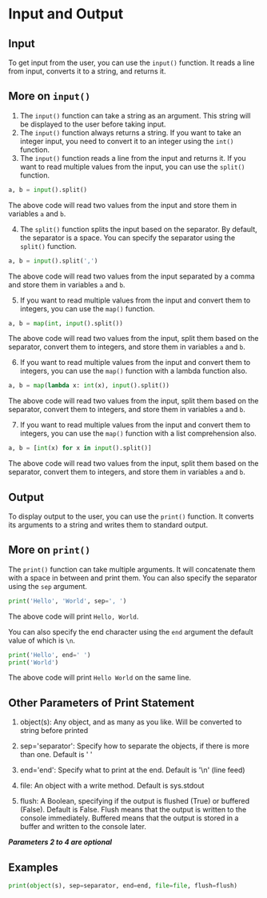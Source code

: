 # Input and Output

## Input

To get input from the user, you can use the `input()` function. It reads a line from input, converts it to a string, and returns it.

## More on `input()`

1. The `input()` function can take a string as an argument. This string will be displayed to the user before taking input.
2. The `input()` function always returns a string. If you want to take an integer input, you need to convert it to an integer using the `int()` function.
3. The `input()` function reads a line from the input and returns it. If you want to read multiple values from the input, you can use the `split()` function.

```python
a, b = input().split()
```

The above code will read two values from the input and store them in variables `a` and `b`.

4. The `split()` function splits the input based on the separator. By default, the separator is a space. You can specify the separator using the `split()` function.

```python
a, b = input().split(',')
```

The above code will read two values from the input separated by a comma and store them in variables `a` and `b`.

5. If you want to read multiple values from the input and convert them to integers, you can use the `map()` function.

```python
a, b = map(int, input().split())
```

The above code will read two values from the input, split them based on the separator, convert them to integers, and store them in variables `a` and `b`.

6. If you want to read multiple values from the input and convert them to integers, you can use the `map()` function with a lambda function also.

```python
a, b = map(lambda x: int(x), input().split())
```

The above code will read two values from the input, split them based on the separator, convert them to integers, and store them in variables `a` and `b`.

7. If you want to read multiple values from the input and convert them to integers, you can use the `map()` function with a list comprehension also.

```python
a, b = [int(x) for x in input().split()]
```

The above code will read two values from the input, split them based on the separator, convert them to integers, and store them in variables `a` and `b`.

## Output

To display output to the user, you can use the `print()` function. It converts its arguments to a string and writes them to standard output.

## More on `print()`

The `print()` function can take multiple arguments. It will concatenate them with a space in between and print them. You can also specify the separator using the `sep` argument.

```python
print('Hello', 'World', sep=', ')
```

The above code will print `Hello, World`.

You can also specify the end character using the `end` argument the default value of which is `\n`.

```python
print('Hello', end=' ')
print('World')
```

The above code will print `Hello World` on the same line.

## Other Parameters of Print Statement

1. object(s): Any object, and as many as you like. Will be converted to string before printed

2. sep='separator': Specify how to separate the objects, if there is more than one. Default is ' '

3. end='end': Specify what to print at the end. Default is '\n' (line feed)

4. file: An object with a write method. Default is sys.stdout

5. flush: A Boolean, specifying if the output is flushed (True) or buffered (False). Default is False. Flush means that the output is written to the console immediately. Buffered means that the output is stored in a buffer and written to the console later.

**_Parameters 2 to 4 are optional_**

## Examples

```python
print(object(s), sep=separator, end=end, file=file, flush=flush)
```
